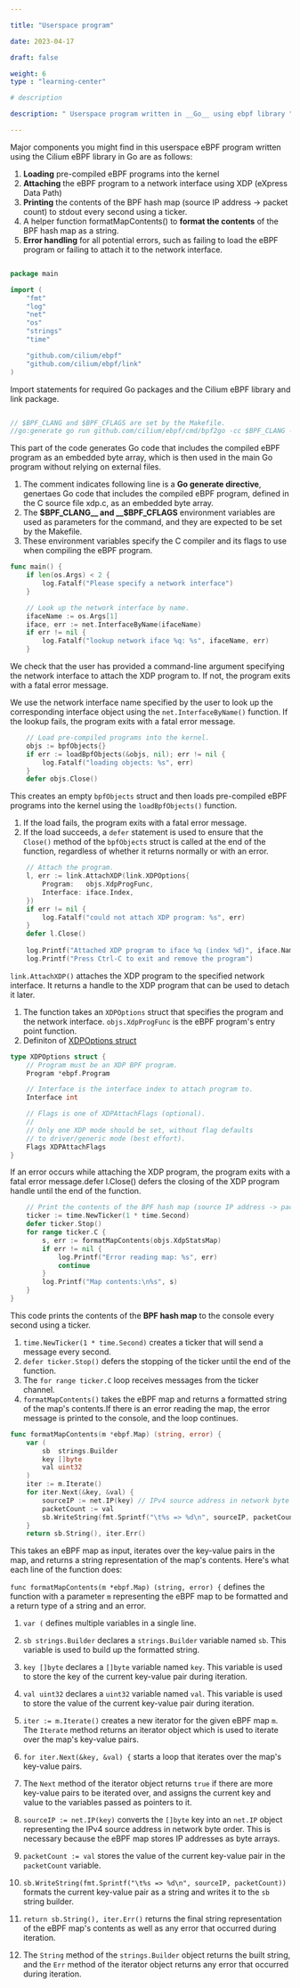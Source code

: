 ```yaml
---

title: "Userspace program"

date: 2023-04-17

draft: false

weight: 6
type : "learning-center"

# description

description: " Userspace program written in __Go__ using ebpf library "

---
```



Major components you might find in this userspace eBPF program written using the Cilium eBPF library in Go are as follows:

1. **Loading** pre-compiled eBPF programs into the kernel
1. **Attaching** the eBPF program to a network interface using XDP (eXpress Data Path)
1. **Printing** the contents of the BPF hash map (source IP address -> packet count) to stdout every second using a ticker.
1. A helper function formatMapContents() to **format the contents** of the BPF hash map as a string.
1. **Error handling** for all potential errors, such as failing to load the eBPF program or failing to attach it to the network interface.

```Go

package main

import (
	"fmt"
	"log"
	"net"
	"os"
	"strings"
	"time"

	"github.com/cilium/ebpf"
	"github.com/cilium/ebpf/link"
)

```
Import statements for required Go packages and the Cilium eBPF library and link package.


```Go

// $BPF_CLANG and $BPF_CFLAGS are set by the Makefile.
//go:generate go run github.com/cilium/ebpf/cmd/bpf2go -cc $BPF_CLANG -cflags $BPF_CFLAGS bpf xdp.c -- -I../headers

```
 This part of the code generates Go code that includes the compiled eBPF program as an embedded byte array, which is then used in the main Go program without relying on external files.
 1. The comment indicates following line is a __Go generate directive__, genertaes Go code that includes the compiled eBPF program, defined in the C source file xdp.c, as an embedded byte array.
2.  The __$BPF_CLANG__ and __$BPF_CFLAGS__ environment variables are used as parameters for the command, and they are expected to be set by the Makefile.
3. These environment variables specify the C compiler and its flags to use when compiling the eBPF program.

```Go
func main() {
	if len(os.Args) < 2 {
		log.Fatalf("Please specify a network interface")
	}

	// Look up the network interface by name.
	ifaceName := os.Args[1]
	iface, err := net.InterfaceByName(ifaceName)
	if err != nil {
		log.Fatalf("lookup network iface %q: %s", ifaceName, err)
	}
```
We check that the user has provided a command-line argument specifying the network interface to attach the XDP program to. If not, the program exits with a fatal error message.

We use the network interface name specified by the user to look up the corresponding interface object using the `net.InterfaceByName()` function. If the lookup fails, the program exits with a fatal error message.

```Go
	// Load pre-compiled programs into the kernel.
	objs := bpfObjects{}
	if err := loadBpfObjects(&objs, nil); err != nil {
		log.Fatalf("loading objects: %s", err)
	}
	defer objs.Close()
```
This creates an empty `bpfObjects` struct and then loads pre-compiled eBPF programs into the kernel using the `loadBpfObjects()` function. 
1.  If the load fails, the program exits with a fatal error message. 
1.  If the load succeeds, a `defer` statement is used to ensure that the `Close()` method of the `bpfObjects` struct is called at the end of the function, regardless of whether it returns normally or with an error.

```Go
	// Attach the program.
	l, err := link.AttachXDP(link.XDPOptions{
		Program:   objs.XdpProgFunc,
		Interface: iface.Index,
	})
	if err != nil {
		log.Fatalf("could not attach XDP program: %s", err)
	}
	defer l.Close()
	
	log.Printf("Attached XDP program to iface %q (index %d)", iface.Name, iface.Index)
	log.Printf("Press Ctrl-C to exit and remove the program")
```

`link.AttachXDP()` attaches the XDP program to the specified network interface. It returns a handle to the XDP program that can be used to detach it later.
1.  The function takes an `XDPOptions` struct that specifies the program and the network interface. `objs.XdpProgFunc` is the eBPF program's entry point function.
2.  Definiton of [XDPOptions struct](https://github.com/cilium/ebpf/blob/03191fabe827e5bc5ec4dbccd97005ea771e38d5/link/xdp.go)

```Go
type XDPOptions struct {
	// Program must be an XDP BPF program.
	Program *ebpf.Program

	// Interface is the interface index to attach program to.
	Interface int

	// Flags is one of XDPAttachFlags (optional).
	//
	// Only one XDP mode should be set, without flag defaults
	// to driver/generic mode (best effort).
	Flags XDPAttachFlags
}
```

If an error occurs while attaching the XDP program, the program exits with a fatal error message.defer l.Close() defers the closing of the XDP program handle until the end of the function.

```Go
	// Print the contents of the BPF hash map (source IP address -> packet count).
	ticker := time.NewTicker(1 * time.Second)
	defer ticker.Stop()
	for range ticker.C {
		s, err := formatMapContents(objs.XdpStatsMap)
		if err != nil {
			log.Printf("Error reading map: %s", err)
			continue
		}
		log.Printf("Map contents:\n%s", s)
	}
}
```
 This code prints the contents of the __BPF hash map__ to the console every second using a ticker.
1.  `time.NewTicker(1 * time.Second)` creates a ticker that will send a message every second.
1.  `defer ticker.Stop()` defers the stopping of the ticker until the end of the function.
1.  The `for range ticker.C` loop receives messages from the ticker channel.
1.  `formatMapContents()` takes the eBPF map and returns a formatted string of the map's contents.If there is an error reading the map, the error message is printed to the console, and the loop continues.

```Go
func formatMapContents(m *ebpf.Map) (string, error) {
	var (
		sb  strings.Builder
		key []byte
		val uint32
	)
	iter := m.Iterate()
	for iter.Next(&key, &val) {
		sourceIP := net.IP(key) // IPv4 source address in network byte order.
		packetCount := val
		sb.WriteString(fmt.Sprintf("\t%s => %d\n", sourceIP, packetCount))
	}
	return sb.String(), iter.Err()

```

This takes an eBPF map as input, iterates over the key-value pairs in the map, and returns a string representation of the map's contents. Here's what each line of the function does:


`func formatMapContents(m *ebpf.Map) (string, error) {` defines the function with a parameter `m` representing the eBPF map to be formatted and a return type of a string and an error.

1. `var (` defines multiple variables in a single line.
		
1. `sb strings.Builder` declares a `strings.Builder` variable named `sb`. This variable is used to build up the formatted string.
		
1. `key []byte` declares a `[]byte` variable named `key`. This variable is used to store the key of the current key-value pair during iteration.
		
1. `val uint32` declares a `uint32` variable named `val`. This variable is used to store the value of the current key-value pair during iteration.

1. `iter := m.Iterate()` creates a new iterator for the given eBPF map `m`. The `Iterate` method returns an iterator object which is used to iterate over the map's key-value pairs.
	 
1. `for iter.Next(&key, &val) {` starts a loop that iterates over the map's key-value pairs.
		
1. The `Next` method of the iterator object returns `true` if there are more key-value pairs to be iterated over, and assigns the current key and value to the variables passed as pointers to it.
		
1. `sourceIP := net.IP(key)` converts the `[]byte` key into an `net.IP` object representing the IPv4 source address in network byte order. This is necessary because the eBPF map stores IP addresses as byte arrays.

1. `packetCount := val` stores the value of the current key-value pair in the `packetCount` variable.
		
1. `sb.WriteString(fmt.Sprintf("\t%s => %d\n", sourceIP, packetCount))` formats the current key-value pair as a string and writes it to the `sb` string builder.
	
1. `return sb.String(), iter.Err()` returns the final string representation of the eBPF map's contents as well as any error that occurred during iteration. 

1. The `String` method of the `strings.Builder` object returns the built string, and the `Err` method of the iterator object returns any error that occurred during iteration.
